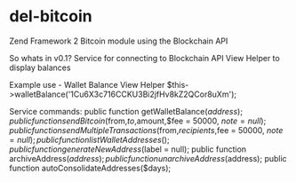 del-bitcoin
===========

Zend Framework 2 Bitcoin module using the Blockchain API

So whats in v0.1?
Service for connecting to Blockchain API
View Helper to display balances

Example use - Wallet Balance View Helper
	$this->walletBalance('1Cu6X3c716CCKU3Bi2jfHv8kZ2QCor8uXm');

Service commands:
public function getWalletBalance($address);
public function sendBitcoin($from,$to,$amount,$fee = 50000, $note = null);
public function sendMultipleTransactions($from,$recipients,$fee = 50000, $note = null);
public function listWalletAddresses();
public function generateNewAddress($label = null);
public function archiveAddress($address);
public function unarchiveAddress($address);
public function autoConsolidateAddresses($days);